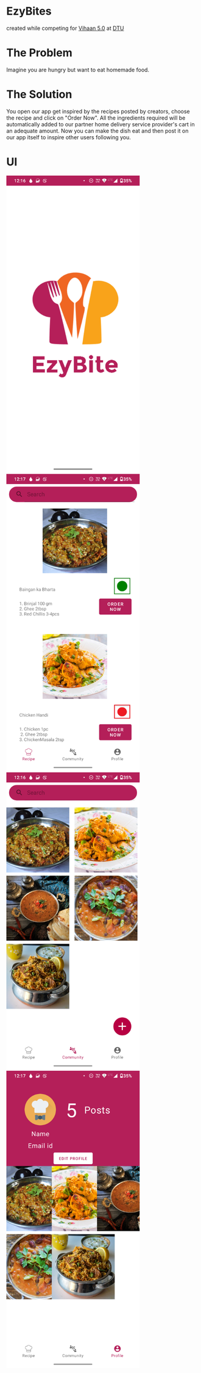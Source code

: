 # EzyBites
created while competing for [Vihaan 5.0](https://vihaan.ieeedtu.in/#/) at [DTU](http://www.dtu.ac.in/)

# The Problem 
Imagine you are hungry but want to eat homemade food.

# The Solution
You open our app get inspired by the recipes posted by creators, choose the recipe and click on "Order Now". All the ingredients required will be automatically added to our partner home delivery service provider's cart in an adequate amount. Now you can make the dish eat and then post it on our app itself to inspire other users following you.

# UI
<img src="SS/ezyBitesSS2.png" width="350">
<img src="SS/ezyBitesSS1.png" width="350"><img src="SS/ezyBitesSS3.png" width="350">
<img src="SS/ezyBitesSS5.png" width="350">
